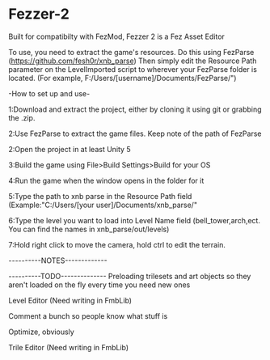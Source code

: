 # Fezzer-2
Built for compatibilty with FezMod, Fezzer 2 is a Fez Asset Editor

To use, you need to extract the game's resources. Do this using FezParse (https://github.com/fesh0r/xnb_parse)
Then simply edit the Resource Path parameter on the LevelImported script to wherever your FezParse folder is located. (For example, F:/Users/[username]/Documents/FezParse/")


-How to set up and use-

1:Download and extract the project, either by cloning it using git or grabbing the .zip.

2:Use FezParse to extract the game files. Keep note of the path of FezParse

2:Open the project in at least Unity 5

3:Build the game using File>Build Settings>Build for your OS

4:Run the game when the window opens in the folder for it

5:Type the path to xnb parse in the Resource Path field (Example:"C:/Users/[your user]/Documents/xnb_parse/"

6:Type the level you want to load into Level Name field (bell_tower,arch,ect. You can find the names in xnb_parse/out/levels)

7:Hold right click to move the camera, hold ctrl to edit the terrain.


----------NOTES-------------




----------TODO--------------
Preloading trilesets and art objects so they aren't loaded on the fly every time you need new ones

Level Editor (Need writing in FmbLib)

Comment a bunch so people know what stuff is

Optimize, obviously

Trile Editor (Need writing in FmbLib)
